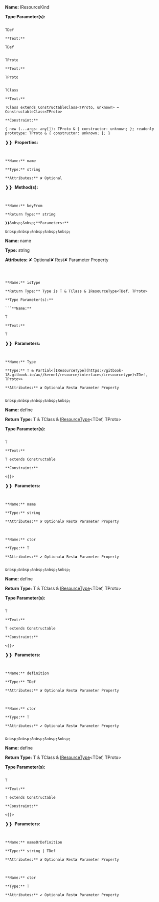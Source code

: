 **Name:** IResourceKind

**Type Parameter(s):**

```**Name:**

TDef

**Text:**

TDef

```

```**Name:**

TProto

**Text:**

TProto

```

```**Name:**

TClass

**Text:**

TClass extends ConstructableClass<TProto, unknown> = ConstructableClass<TProto>

**Constraint:**

{ new (...args: any[]): TProto & { constructor: unknown; }; readonly prototype: TProto & { constructor: unknown; }; }

```

❱❱&nbsp;&nbsp;**Properties:**

&nbsp;&nbsp;&nbsp;&nbsp;&nbsp;
```
**Name:** name

**Type:** string

**Attributes:** ✘ Optional

```

❱❱&nbsp;&nbsp;**Method(s):**

&nbsp;&nbsp;&nbsp;&nbsp;&nbsp;
```
**Name:** keyFrom

**Return Type:** string

❱❱&nbsp;&nbsp;**Parameters:**

&nbsp;&nbsp;&nbsp;&nbsp;&nbsp;
```
**Name:** name

**Type:** string

**Attributes:** ✘ Optional✘ Rest✘ Parameter Property

```

```

&nbsp;&nbsp;&nbsp;&nbsp;&nbsp;
```
**Name:** isType

**Return Type:** Type is T & TClass & IResourceType<TDef, TProto>

**Type Parameter(s):**

```**Name:**

T

**Text:**

T

```

❱❱&nbsp;&nbsp;**Parameters:**

&nbsp;&nbsp;&nbsp;&nbsp;&nbsp;
```
**Name:** Type

**Type:** T & Partial<[IResourceType](https://gitbook-18.gitbook.io/au//kernel/resource/interfaces/iresourcetype)<TDef, TProto>>

**Attributes:** ✘ Optional✘ Rest✘ Parameter Property

```

```

&nbsp;&nbsp;&nbsp;&nbsp;&nbsp;
```
**Name:** define

**Return Type:** T & TClass & [IResourceType](https://gitbook-18.gitbook.io/au//kernel/resource/interfaces/iresourcetype)<TDef, TProto>

**Type Parameter(s):**

```**Name:**

T

**Text:**

T extends Constructable

**Constraint:**

<{}>

```

❱❱&nbsp;&nbsp;**Parameters:**

&nbsp;&nbsp;&nbsp;&nbsp;&nbsp;
```
**Name:** name

**Type:** string

**Attributes:** ✘ Optional✘ Rest✘ Parameter Property

```

&nbsp;&nbsp;&nbsp;&nbsp;&nbsp;
```
**Name:** ctor

**Type:** T

**Attributes:** ✔ Optional✘ Rest✘ Parameter Property

```

```

&nbsp;&nbsp;&nbsp;&nbsp;&nbsp;
```
**Name:** define

**Return Type:** T & TClass & [IResourceType](https://gitbook-18.gitbook.io/au//kernel/resource/interfaces/iresourcetype)<TDef, TProto>

**Type Parameter(s):**

```**Name:**

T

**Text:**

T extends Constructable

**Constraint:**

<{}>

```

❱❱&nbsp;&nbsp;**Parameters:**

&nbsp;&nbsp;&nbsp;&nbsp;&nbsp;
```
**Name:** definition

**Type:** TDef

**Attributes:** ✘ Optional✘ Rest✘ Parameter Property

```

&nbsp;&nbsp;&nbsp;&nbsp;&nbsp;
```
**Name:** ctor

**Type:** T

**Attributes:** ✔ Optional✘ Rest✘ Parameter Property

```

```

&nbsp;&nbsp;&nbsp;&nbsp;&nbsp;
```
**Name:** define

**Return Type:** T & TClass & [IResourceType](https://gitbook-18.gitbook.io/au//kernel/resource/interfaces/iresourcetype)<TDef, TProto>

**Type Parameter(s):**

```**Name:**

T

**Text:**

T extends Constructable

**Constraint:**

<{}>

```

❱❱&nbsp;&nbsp;**Parameters:**

&nbsp;&nbsp;&nbsp;&nbsp;&nbsp;
```
**Name:** nameOrDefinition

**Type:** string | TDef

**Attributes:** ✘ Optional✘ Rest✘ Parameter Property

```

&nbsp;&nbsp;&nbsp;&nbsp;&nbsp;
```
**Name:** ctor

**Type:** T

**Attributes:** ✔ Optional✘ Rest✘ Parameter Property

```

```

